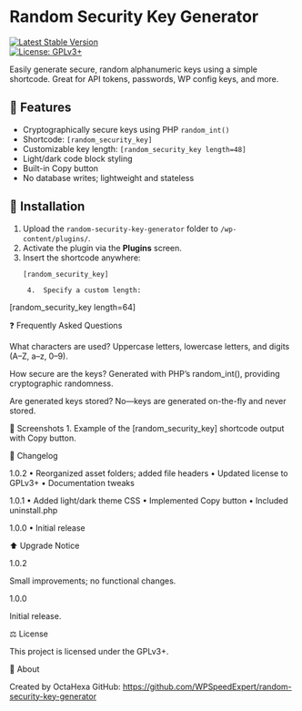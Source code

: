 # Random Security Key Generator

[![Latest Stable Version](https://img.shields.io/github/v/release/WPSpeedExpert/random-security-key-generator)](https://github.com/WPSpeedExpert/random-security-key-generator/releases)  
[![License: GPLv3+](https://img.shields.io/badge/license-GPLv3%2B-blue.svg)](https://www.gnu.org/licenses/gpl-3.0.html)

Easily generate secure, random alphanumeric keys using a simple shortcode. Great for API tokens, passwords, WP config keys, and more.

## 🔹 Features

- Cryptographically secure keys using PHP `random_int()`
- Shortcode: `[random_security_key]`
- Customizable key length: `[random_security_key length=48]`
- Light/dark code block styling  
- Built-in Copy button  
- No database writes; lightweight and stateless

## 🚀 Installation

1. Upload the `random-security-key-generator` folder to `/wp-content/plugins/`.  
2. Activate the plugin via the **Plugins** screen.  
3. Insert the shortcode anywhere:
   ```shortcode
   [random_security_key]

	4.	Specify a custom length:

[random_security_key length=64]



❓ Frequently Asked Questions

What characters are used?
Uppercase letters, lowercase letters, and digits (A–Z, a–z, 0–9).

How secure are the keys?
Generated with PHP’s random_int(), providing cryptographic randomness.

Are generated keys stored?
No—keys are generated on-the-fly and never stored.

📸 Screenshots
	1.	Example of the [random_security_key] shortcode output with Copy button.

📝 Changelog

1.0.2
	•	Reorganized asset folders; added file headers
	•	Updated license to GPLv3+
	•	Documentation tweaks

1.0.1
	•	Added light/dark theme CSS
	•	Implemented Copy button
	•	Included uninstall.php

1.0.0
	•	Initial release

⬆️ Upgrade Notice

1.0.2

Small improvements; no functional changes.

1.0.0

Initial release.

⚖️ License

This project is licensed under the GPLv3+.

🧠 About

Created by OctaHexa
GitHub: https://github.com/WPSpeedExpert/random-security-key-generator
